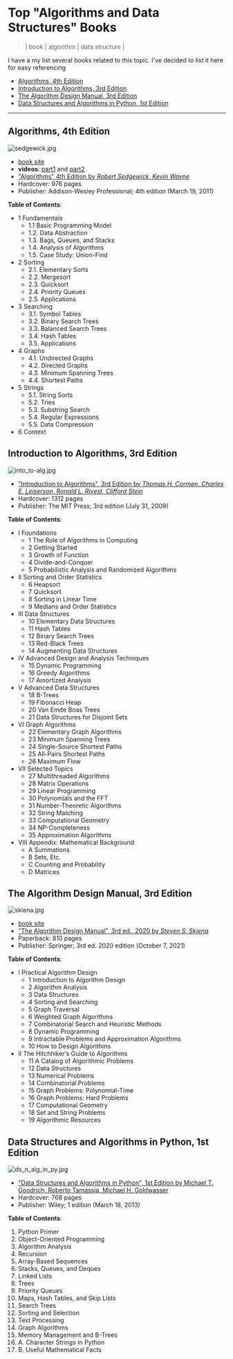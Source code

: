# Top "Algorithms and Data Structures" Books
> | book | algorithm | data structure |

I have a my list several books related to this topic. I've decided to list it here for easy referencing

- [Algorithms, 4th Edition](#algorithms-4th-edition)
- [Introduction to Algorithms, 3rd Edition](#introduction-to-algorithms-3rd-edition)
- [The Algorithm Design Manual, 3rd Edition](#the-algorithm-design-manual-3rd-edition)
- [Data Structures and Algorithms in Python, 1st Edition](#data-structures-and-algorithms-in-python-1st-edition)

---

## Algorithms, 4th Edition

![sedgewick.jpg](2019-01-13-alg-and-ds-books/sedgewick.jpg)

- [book site](https://algs4.cs.princeton.edu)
- **videos**: [part1](https://www.youtube.com/watch?v=9diDWV-fOnE) and [part2](https://www.youtube.com/watch?v=6TW3JSVEJQE)
- ["Algorithms" 4th Edition by *Robert Sedgewick, Kevin Wayne*](https://www.amazon.com/dp/032157351X/)
- Hardcover: 976 pages
- Publisher: Addison-Wesley Professional; 4th edition (March 19, 2011)

**Table of Contents**:

- 1 Fundamentals
  - 1.1 Basic Programming Model 
  - 1.2. Data Abstraction 
  - 1.3. Bags, Queues, and Stacks 
  - 1.4. Analysis of Algorithms 
  - 1.5. Case Study: Union-Find 
- 2 Sorting
  - 2.1. Elementary Sorts 
  - 2.2. Mergesort 
  - 2.3. Quicksort 
  - 2.4. Priority Queues 
  - 2.5. Applications 
- 3 Searching
  - 3.1. Symbol Tables 
  - 3.2. Binary Search Trees 
  - 3.3. Balanced Search Trees 
  - 3.4. Hash Tables 
  - 3.5. Applications 
- 4 Graphs 
  - 4.1. Undirected Graphs 
  - 4.2. Directed Graphs 
  - 4.3. Minimum Spanning Trees 
  - 4.4. Shortest Paths 
- 5 Strings
  - 5.1. String Sorts 
  - 5.2. Tries 
  - 5.3. Substring Search 
  - 5.4. Regular Expressions 
  - 5.5. Data Compression 
- 6 Context

## Introduction to Algorithms, 3rd Edition

![into_to-alg.jpg](2019-01-13-alg-and-ds-books/into_to-alg.jpg)

- ["Introduction to Algorithms", 3rd Edition
by *Thomas H. Cormen, Charles E. Leiserson, Ronald L. Rivest, Clifford Stein*](https://www.amazon.com/Introduction-Algorithms-3rd-MIT-Press/dp/0262033844/)
- Hardcover: 1312 pages
- Publisher: The MIT Press; 3rd edition (July 31, 2009)

**Table of Contents**:

- I Foundations
  - 1 The Role of Algorithms in Computing
  - 2 Getting Started
  - 3 Growth of Function
  - 4 Divide-and-Conquer
  - 5 Probabilistic Analysis and Randomized Algorithms
- II Sorting and Order Statistics
  - 6 Heapsort
  - 7 Quicksort
  - 8 Sorting in Linear Time
  - 9 Medians and Order Statistics
- III Data Structures
  - 10 Elementary Data Structures
  - 11 Hash Tables
  - 12 Binary Search Trees
  - 13 Red-Black Trees
  - 14 Augmenting Data Structures
- IV Advanced Design and Analysis Techniques
  - 15 Dynamic Programming
  - 16 Greedy Algorithms
  - 17 Amortized Analysis
- V Advanced Data Structures
  - 18 B-Trees
  - 19 Fibonacci Heap
  - 20 Van Emde Boas Trees
  - 21 Data Structures for Disjoint Sets
- VI Graph Algorithms
  - 22 Elementary Graph Algorithms
  - 23 Minimum Spanning Trees
  - 24 Single-Source Shortest Paths
  - 25 All-Pairs Shortest Paths
  - 26 Maximum Flow
- VII Selected Topics
  - 27 Multithreaded Algorithms
  - 28 Matrix Operations
  - 29 Linear Programming
  - 30 Polynomials and the FFT
  - 31 Number-Theoretic Algorithms
  - 32 String Matching
  - 33 Computational Geometry
  - 34 NP-Completeness
  - 35 Approximation Algorithms
- VIII Appendix: Mathematical Background
  - A Summations
  - B Sets, Etc.
  - C Counting and Probability
  - D Matrices

## The Algorithm Design Manual, 3rd Edition

![skiena.jpg](2019-01-13-alg-and-ds-books/skiena.jpg)

- [book site](https://www.algorist.com)
- ["The Algorithm Design Manual", 3rd ed., 2020  by *Steven S. Skiena*](https://www.amazon.com/Algorithm-Design-Manual-Computer-Science-dp-3030542580/dp/3030542580)
- Paperback: 810 pages
- Publisher: Springer; 3rd ed. 2020 edition (October 7, 2021)

**Table of Contents**:

- I Practical Algorithm Design
  - 1 Introduction to Algorithm Design
  - 2 Algorithm Analysis
  - 3 Data Structures
  - 4 Sorting and Searching
  - 5 Graph Traversal
  - 6 Weighted Graph Algorithms
  - 7 Combinatorial Search and Heuristic Methods
  - 8 Dynamic Programming
  - 9 Intractable Problems and Approximation Algorithms
  - 10 How to Design Algorithms
- II The Hitchhiker’s Guide to Algorithms
  - 11 A Catalog of Algorithmic Problems
  - 12 Data Structures
  - 13 Numerical Problems
  - 14 Combinatorial Problems
  - 15 Graph Problems: Polynomial-Time
  - 16 Graph Problems: Hard Problems
  - 17 Computational Geometry
  - 18 Set and String Problems
  - 19 Algorithmic Resources


## Data Structures and Algorithms in Python, 1st Edition

![ds_n_alg_in_py.jpg](2019-01-13-alg-and-ds-books/ds_n_alg_in_py.jpg)

- ["Data Structures and Algorithms in Python", 1st Edition
by Michael T. Goodrich, Roberto Tamassia, Michael H. Goldwasser](https://www.amazon.com/Structures-Algorithms-Python-Michael-Goodrich-dp-1118290275/dp/1118290275/)
- Hardcover: 768 pages
- Publisher: Wiley; 1 edition (March 18, 2013)

**Table of Contents**:

1. Python Primer
2. Object-Oriented Programming
3. Algorithm Analysis
4. Recursion
5. Array-Based Sequences
6. Stacks, Queues, and Deques
7. Linked Lists
8. Trees
9. Priority Queues
10. Maps, Hash Tables, and Skip Lists
11. Search Trees
12. Sorting and Selection
13. Text Processing
14. Graph Algorithms
15. Memory Management and B-Trees
16. A. Character Strings in Python
17. B. Useful Mathematical Facts
